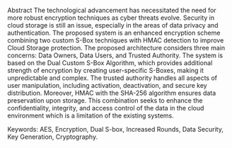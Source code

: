 Abstract
The technological advancement has necessitated the need for more robust encryption techniques as cyber threats evolve. Security in cloud storage is still an issue, especially in the areas of data privacy and authentication. The proposed system is an enhanced encryption scheme combining two custom S-Box techniques with HMAC  detection to improve Cloud Storage protection. The proposed architecture considers three main concerns: Data Owners, Data Users, and Trusted Authority. The system is based on the Dual Custom S-Box Algorithm, which provides additional strength of encryption by creating user-specific S-Boxes, making it unpredictable and complex. The trusted authority handles all aspects of user manipulation, including activation, deactivation, and secure key distribution. Moreover, HMAC with the SHA-256 algorithm ensures data preservation upon storage. This combination seeks to enhance the confidentiality, integrity, and access control of the data in the cloud environment which is a limitation of the existing systems.

Keywords: AES, Encryption, Dual S-box, Increased Rounds, Data Security, Key Generation, Cryptography.

